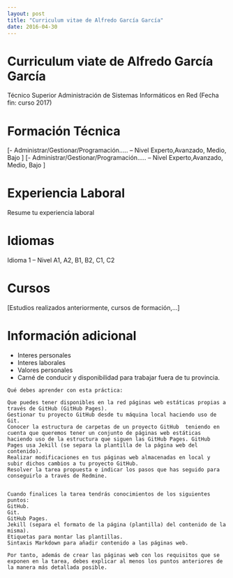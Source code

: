 ```yaml
---
layout: post
title: "Curriculum vitae de Alfredo García García"
date: 2016-04-30
---
```


# Curriculum viate de Alfredo García García
Técnico Superior Administración de Sistemas Informáticos en Red (Fecha fin: curso 2017)

# Formación Técnica
[- Administrar/Gestionar/Programación..... – Nivel Experto,Avanzado, Medio, Bajo ]
[- Administrar/Gestionar/Programación..... – Nivel Experto,Avanzado, Medio, Bajo ]

# Experiencia Laboral
Resume tu experiencia laboral

# Idiomas
Idioma 1 – Nivel A1, A2, B1, B2, C1, C2

# Cursos
[Estudios realizados anteriormente, cursos de formación,...]

# Información adicional
- Interes personales
- Interes laborales
- Valores personales
- Carné de conducir y disponibilidad para trabajar fuera de tu provincia.

~~~
Qué debes aprender con esta práctica:

Que puedes tener disponibles en la red páginas web estáticas propias a través de GitHub (GitHub Pages). 
Gestionar tu proyecto GitHub desde tu máquina local haciendo uso de Git.
Conocer la estructura de carpetas de un proyecto GitHub  teniendo en cuenta que queremos tener un conjunto de páginas web estáticas haciendo uso de la estructura que siguen las GitHub Pages. GitHub Pages usa Jekill (se separa la plantilla de la página web del contenido).
Realizar modificaciones en tus páginas web almacenadas en local y subir dichos cambios a tu proyecto GitHub.
Resolver la tarea propuesta e indicar los pasos que has seguido para conseguirlo a través de Redmine.


Cuando finalices la tarea tendrás conocimientos de los siguientes puntos:
GitHub.
Git.
GitHub Pages.
Jekill (separa el formato de la página (plantilla) del contenido de la misma).
Etiquetas para montar las plantillas.
Sintaxis Markdown para añadir contenido a las páginas web.

Por tanto, además de crear las páginas web con los requisitos que se exponen en la tarea, debes explicar al menos los puntos anteriores de la manera más detallada posible.
~~~
